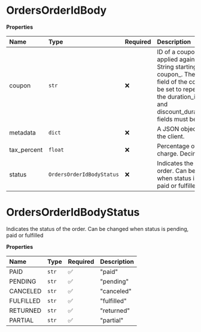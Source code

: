 # OrdersOrderIdBody

**Properties**

| Name        | Type                      | Required | Description                                                                                                                                                                                                                    |
| :---------- | :------------------------ | :------- | :----------------------------------------------------------------------------------------------------------------------------------------------------------------------------------------------------------------------------- |
| coupon      | `str`                     | ❌       | ID of a coupon that is applied against this order. String starting with coupon\_. The duration field of the coupon must be set to repeating, and the duration_in_months and discount_duration_in_uses fields must be set to 1. |
| metadata    | `dict`                    | ❌       | A JSON object defined by the client.                                                                                                                                                                                           |
| tax_percent | `float`                   | ❌       | Percentage of tax to charge. Decimal.                                                                                                                                                                                          |
| status      | `OrdersOrderIdBodyStatus` | ❌       | Indicates the status of the order. Can be changed when status is pending, paid or fulfilled                                                                                                                                    |

# OrdersOrderIdBodyStatus

Indicates the status of the order. Can be changed when status is pending, paid or fulfilled

**Properties**

| Name      | Type  | Required | Description |
| :-------- | :---- | :------- | :---------- |
| PAID      | `str` | ✅       | "paid"      |
| PENDING   | `str` | ✅       | "pending"   |
| CANCELED  | `str` | ✅       | "canceled"  |
| FULFILLED | `str` | ✅       | "fulfilled" |
| RETURNED  | `str` | ✅       | "returned"  |
| PARTIAL   | `str` | ✅       | "partial"   |
